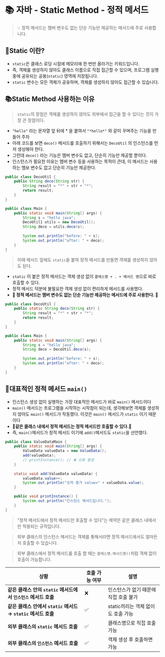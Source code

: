 # 📚 자바 - Static Method - 정적 메서드 
> 💡 정적 메서드는 멤버 변수도 없는 단순 기능만 제공하는 메서드에 주로 사용합니다.

## 🐧Static 이란?
* `static`은 클래스 로딩 시점에 메모리에 한 번만 올라가는 키워드입니다.
* 즉, 객체를 생성하지 않아도 클래스 이름으로 직접 접근할 수 있으며, 프로그램 실행 중에 공유되는 공용(`static`) 영역에 저장됩니다.
* `static` 변수는 모든 객체가 공유하며, 객체를 생성하지 않아도 접근할 수 있습니다.

## 📚Static Method 사용하는 이유
> `static`의 장점은 객체를 생성하지 않아도 외부에서 접근을 할 수 있다는 것이 가장 큰 장점이다.

* `"hello"` 라는 문자열 앞 뒤에 * 을 붙여서 `"*hello*"` 와 같이 꾸며주는 기능을 만들어 주자
* 아래 코드를 보면 `deco()` 메서드를 호출하기 위해서는 `DecoUtil` 의 인스턴스를 먼저 생성해야 한다.
* 그런데 `deco()` 라는 기능은 멤버 변수도 없고, 단순히 기능만 제공할 뿐이다.
* 인스턴스가 필요한 이유는 멤버 변수 등을 사용하는 목적이 큰데, 이 메서드는 사용하는 멤보 변수도 없고 단순히 기능만 제공한다.

```java
public class DecoUtil {
    public String deco(String str) {
        String result = "*" + str + "*";
        return result;
    }
}
```

```java
public class Main {
    public static void main(String[] args) {
        String s = "hello java";
        DecoUtil1 utils = new DecoUtil();
        String deco = utils.deco(s);
        
        System.out.println("before: " + s);
        System.out.println("after: " + deco);
    }
}
```
> 이때 메서드 앞에도 `static`을 붙여 정적 메서드를 만들면 객체를 생성하지 않아도 된다.
* `static` 이 붙은 정적 메서드는 객체 생성 없이 `클래스명 + . + 메서드 명`으로 바로 호출할 수 있다.
* 정적 메서드 덕분에 불필요한 객체 생성 없이 편리하게 메서드를 사용했다.
* **🚨 정적 메서드는 멤버 변수도 없는 단순 기능만 제공하는 메서드에 주로 사용한다. 🚨**
```java
public class DecoUtil {
    public static String deco(String str) {
        String result = "*" + str + "*";
        return result;
    }
}
```

```java
public class Main {
    public static void main(String[] args) {
        String s = "hello java";
        String deco = DecoUtil.deco(s);
        
        System.out.println("before: " + s);
        System.out.println("after: " + deco);
    }
}
```

## 🤖대표적인 정적 메서드 `main()`
* 인스턴스 생성 없이 실행하는 가장 대표적인 메서드가 바로 `main()` 메서드이다
* `main()` 메서드는 프로그램을 시작하는 시작점이 되는데, 생각해보면 객체를 생성하지 않아도 `main()` 메서드가 작동했다. 이것은 `main()` 메서드가 `static` 이기 때문이다
* **🚨같은 클래스 내에서 정적 메서드는 정적 메서드만 호출할 수 있다.🚨**
* 즉, `main()`메서드가 정적 메서드 이기에 `add()`메서드도 `static`을 선언했다.

```java
public class ValueDataMain {
    public static void main(String[] args) {
        ValueData valueData = new ValueData();
        add(valueData);
        // printInstance(); // ❌ 오류 발생
    }
    
    static void add(ValueData valueData) {
        valueData.value++;
        System.out.println("숫자 증가 value=" + valueData.value);
    }

    public void printInstance() {
        System.out.println("인스턴스 메서드입니다.");
    }
}
```

> "정적 메서드에서 정적 메서드만 호출할 수 있다"는 제약은 같은 클래스 내에서만 적용되는 규칙입니다.

> 외부 클래스의 인스턴스 메서드는 객체를 통해서라면 정적 메서드에서도 얼마든지 호출할 수 있습니다.

> 외부 클래스에서 정적 메서드를 호출 할 때는 `클래스명.메서드명()`처럼 객체 없이 호출이 가능합니다.

| 상황                                          | 호출 가능 여부 | 설명                     |
| ------------------------------------------- | -------- | ---------------------- |
| **같은 클래스 안의 `static` 메서드에서 `인스턴스` 메서드 호출** | ❌        | 인스턴스가 없기 때문에 직접 호출 불가  |
| **같은 클래스 안에서 `static` 메서드 → `static` 메서드 호출**   | ✅        | static끼리는 객체 없이도 호출 가능 |
| **외부 클래스의 `static` 메서드 호출**                   | ✅        | 클래스명으로 직접 호출 가능        |
| **외부 클래스의 `인스턴스` 메서드 호출**                | ✅        | 객체 생성 후 호출하면 가능        |

